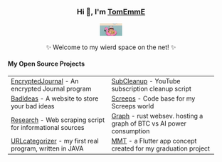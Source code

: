 <!--
**tomemme/tomemme** is a ✨ _special_ ✨ repository because its `README.md` (this file) appears on your GitHub profile.

Here are some ideas to get you started:

- 🔭 I’m currently working on ...
- 🌱 I’m currently learning ...
- 👯 I’m looking to collaborate on ...
- 🤔 I’m looking for help with ...
- 💬 Ask me about ...
- 📫 How to reach me: ...
- 😄 Pronouns: ...
- ⚡ Fun fact: ...
-->
<div align="center" style="background-image: url('https://pic.longtao.fun/pics/24/8712160154167691113610916885165716016931_gopic_.gif'); background-size: cover; background-position: center; padding: 20px;">
    <h3>Hi 👋, I'm <a href="https://github.com/tomemme/portfolio">TomEmmE</a></h3>
    <p align="center">
        <a href="https://github.com/tomemme/portfolio">
            <img src="cat.gif" width="50"/> 
        </a>
    </p>
    <p>✨ Welcome to my wierd space on the net! ✨</p>
    <h4 align="left">My Open Source Projects</h4>
    <table align="center">
        <tr>
            <td><a href="https://github.com/tomemme/EncryptedJournal">EncryptedJournal</a> - An encrypted Journal program</td>
            <td><a href="https://github.com/eust-w/esh">SubCleanup</a> - YouTube subscription cleanup script</td>
        </tr>
        <tr>
            <td><a href="https://github.com/tomemme/bad_ideas_website">BadIdeas</a> - A website to store your bad ideas</td>
            <td><a href="https://github.com/tomemme/screeps">Screeps</a> - Code base for my Screeps world</td>
        </tr>
         <tr>
            <td><a href="https://github.com/eust-w/ltrobot-mimiwechat">Research</a> - Web scraping script for informational sources</td>
            <td><a href="https://github.com/eust-w/gnome-extension-wakwaka">Graph</a> - rust websev. hosting a graph of BTC vs AI power consumption</td>
        </tr>
        <tr>
            <td><a href="https://github.com/eust-w/qcow2file">URLcategorizer</a> - my first real program, written in JAVA</td>
            <td><a href="https://github.com/eust-w/aiPlatform">MMT</a> - a Flutter app concept created for my graduation project</td>
        </tr>
    </table>
</div>
